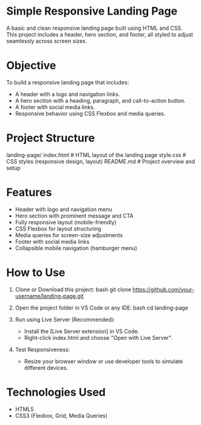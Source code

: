 
# Simple Responsive Landing Page

A basic and clean responsive landing page built using HTML and CSS.  
This project includes a header, hero section, and footer, all styled to adjust seamlessly across screen sizes.

# Objective

To build a responsive landing page that includes:

- A header with a logo and navigation links.
- A hero section with a heading, paragraph, and call-to-action button.
- A footer with social media links.
- Responsive behavior using CSS Flexbox and media queries.

# Project Structure


landing-page/
 index.html       # HTML layout of the landing page
 style.css        # CSS styles (responsive design, layout)
 README.md        # Project overview and setup


# Features

-  Header with logo and navigation menu
-  Hero section with prominent message and CTA
-  Fully responsive layout (mobile-friendly)
-  CSS Flexbox for layout structuring
-  Media queries for screen-size adjustments
-  Footer with social media links
-  Collapsible mobile navigation (hamburger menu)



# How to Use

1. Clone or Download this project:
   bash
   git clone https://github.com/your-username/landing-page.git
   

2. Open the project folder in VS Code or any IDE:
   bash
   cd landing-page
   

3. Run using Live Server (Recommended):
   - Install the [Live Server extension] in VS Code.
   - Right-click index.html and choose "Open with Live Server".

4. Test Responsiveness:
   - Resize your browser window or use developer tools to simulate different devices.



# Technologies Used

- HTML5
- CSS3 (Flexbox, Grid, Media Queries)


